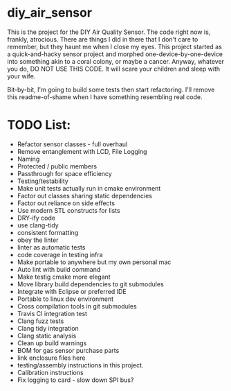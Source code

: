 # diy_air_sensor
This is the project for the DIY Air Quality Sensor.  The code right now is, frankly, atrocious.  There are things I did in there that I don't care to remember, but they haunt me when I close my eyes.  This project started as a quick-and-hacky sensor project and morphed one-device-by-one-device into something akin to a coral colony, or maybe a cancer.  Anyway, whatever you do, DO NOT USE THIS CODE.  It will scare your children and sleep with your wife.

Bit-by-bit, I'm going to build some tests then start refactoring.  I'll remove this readme-of-shame when I have something resembling real code.

# TODO List:
* Refactor sensor classes - full overhaul
 * Remove entanglement with LCD, File Logging
 * Naming
 * Protected / public members
 * Passthrough for space efficiency
 * Testing/testability
* Make unit tests actually run in cmake environment
* Factor out classes sharing static dependencies
* Factor out reliance on side effects
* Use modern STL constructs for lists
* DRY-ify code
* use clang-tidy
* consistent formatting
* obey the linter
* linter as automatic tests
* code coverage in testing infra
* Make portable to anywhere but my own personal mac
* Auto lint with build command
* Make testig cmake more elegant
* Move library build dependencies to git submodules
* Integrate with Eclipse or preferred IDE
* Portable to linux dev environment
* Cross compilation tools in git submodules
* Travis CI integration test
* Clang fuzz tests
* Clang tidy integration
* Clang static analysis
* Clean up build warnings
* BOM for gas sensor purchase parts
* link enclosure files here
* testing/assembly instructions in this project.
* Calibration instructions
* Fix logging to card - slow down SPI bus?
